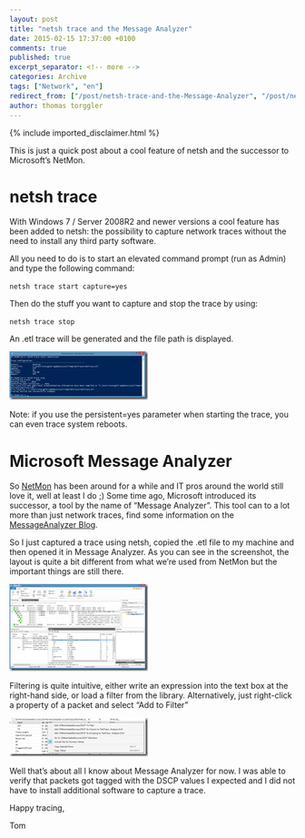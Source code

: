 ```yaml
---
layout: post
title: "netsh trace and the Message Analyzer"
date: 2015-02-15 17:37:00 +0100
comments: true
published: true
excerpt_separator: <!-- more -->
categories: Archive
tags: ["Network", "en"]
redirect_from: ["/post/netsh-trace-and-the-Message-Analyzer", "/post/netsh-trace-and-the-message-analyzer"]
author: thomas torggler
---
```

<!-- more -->
{% include imported_disclaimer.html %}
<p>This is just a quick post about a cool feature of netsh and the successor to Microsoft’s NetMon.</p> <h1>netsh trace</h1> <p>With Windows 7 / Server 2008R2 and newer versions a cool feature has been added to netsh: the possibility to capture network traces without the need to install any third party software.</p> <p>All you need to do is to start an elevated command prompt (run as Admin) and type the following command:</p> <p><code>netsh trace start capture=yes</code></p> <p>Then do the stuff you want to capture and stop the trace by using:</p> <p><code>netsh trace stop</code></p> <p>An .etl trace will be generated and the file path is displayed.</p> <p><a href="/assets/image_672.png"><img title="image" style="border-top: 0px; border-right: 0px; border-bottom: 0px; border-left: 0px; display: inline" border="0" alt="image" src="/assets/image_thumb_670.png" width="244" height="85"></a> </p> <p>Note: if you use the persistent=yes parameter when starting the trace, you can even trace system reboots. </p> <h1>Microsoft Message Analyzer</h1> <p>So <a href="http://www.microsoft.com/en-us/download/details.aspx?id=4865" target="_blank">NetMon</a> has been around for a while and IT pros around the world still love it, well at least I do ;) Some time ago, Microsoft introduced its successor, a tool by the name of “Message Analyzer”. This tool can to a lot more than just network traces, find some information on the <a href="http://blogs.technet.com/b/messageanalyzer/archive/2015/01/19/announcing-message-analyzer-1-2.aspx" target="_blank">MessageAnalyzer Blog</a>.</p> <p>So I just captured a trace using netsh, copied the .etl file to my machine and then opened it in Message Analyzer. As you can see in the screenshot, the layout is quite a bit different from what we’re used from NetMon but the important things are still there.</p> <p><a href="/assets/image_673.png"><img title="image" style="border-top: 0px; border-right: 0px; border-bottom: 0px; border-left: 0px; display: inline" border="0" alt="image" src="/assets/image_thumb_671.png" width="244" height="153"></a> </p> <p>Filtering is quite intuitive, either write an expression into the text box at the right-hand side, or load a filter from the library. Alternatively, just right-click a property of a packet and select “Add to Filter”</p> <p><a href="/assets/image_674.png"><img title="image" style="border-top: 0px; border-right: 0px; border-bottom: 0px; border-left: 0px; display: inline" border="0" alt="image" src="/assets/image_thumb_672.png" width="244" height="68"></a> </p> <p>Well that’s about all I know about Message Analyzer for now. I was able to verify that packets got tagged with the DSCP values I expected and I did not have to install additional software to capture a trace.</p> <p>Happy tracing,</p> <p>Tom</p>
